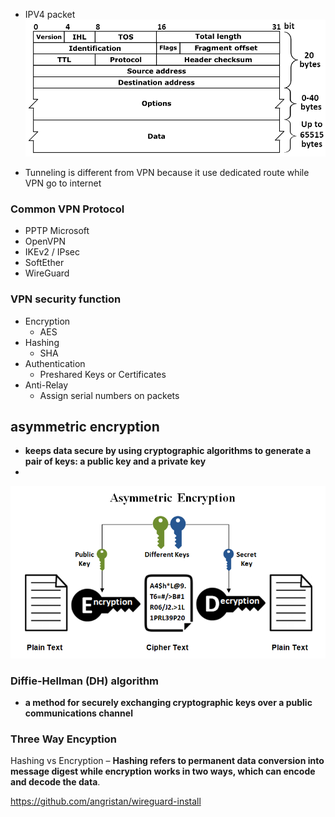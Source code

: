 
- IPV4 packet
![Pasted image 20241116102315.png](../images/Pasted%20image%2020241116102315.png)


- Tunneling is different from VPN because it use dedicated route while VPN go to internet

### Common VPN Protocol
- PPTP Microsoft  
- OpenVPN
- IKEv2 / IPsec
- SoftEther
- WireGuard

### VPN security function
- Encryption 
	- AES
- Hashing
	- SHA
- Authentication
	- Preshared Keys or Certificates
- Anti-Relay
	- Assign serial numbers on packets
## asymmetric encryption

- **keeps data secure by using cryptographic algorithms to generate a pair of keys: a public key and a private key**
- 
![Pasted image 20241116110858.png](../images/Pasted%20image%2020241116110858.png)


### Diffie-Hellman (DH) algorithm

- **a method for securely exchanging cryptographic keys over a public communications channel**


### Three Way Encyption


Hashing vs Encryption – **Hashing refers to permanent data conversion into message digest while encryption works in two ways, which can encode and decode the data**.




https://github.com/angristan/wireguard-install
